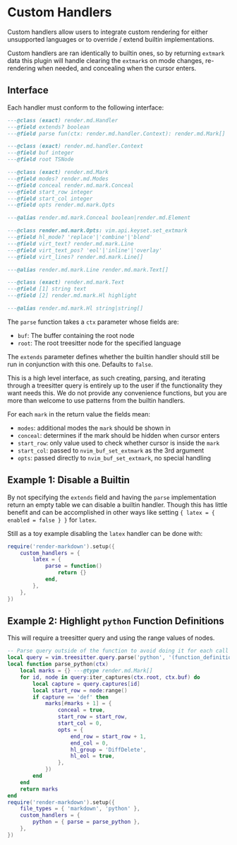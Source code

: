 # Custom Handlers

Custom handlers allow users to integrate custom rendering for either unsupported
languages or to override / extend builtin implementations.

Custom handlers are ran identically to builtin ones, so by returning `extmark` data
this plugin will handle clearing the `extmark`s on mode changes, re-rendering when
needed, and concealing when the cursor enters.

## Interface

Each handler must conform to the following interface:

```lua
---@class (exact) render.md.Handler
---@field extends? boolean
---@field parse fun(ctx: render.md.handler.Context): render.md.Mark[]

---@class (exact) render.md.handler.Context
---@field buf integer
---@field root TSNode

---@class (exact) render.md.Mark
---@field modes? render.md.Modes
---@field conceal render.md.mark.Conceal
---@field start_row integer
---@field start_col integer
---@field opts render.md.mark.Opts

---@alias render.md.mark.Conceal boolean|render.md.Element

---@class render.md.mark.Opts: vim.api.keyset.set_extmark
---@field hl_mode? 'replace'|'combine'|'blend'
---@field virt_text? render.md.mark.Line
---@field virt_text_pos? 'eol'|'inline'|'overlay'
---@field virt_lines? render.md.mark.Line[]

---@alias render.md.mark.Line render.md.mark.Text[]

---@class (exact) render.md.mark.Text
---@field [1] string text
---@field [2] render.md.mark.Hl highlight

---@alias render.md.mark.Hl string|string[]
```

The `parse` function takes a `ctx` parameter whose fields are:

- `buf`: The buffer containing the root node
- `root`: The root treesitter node for the specified language

The `extends` parameter defines whether the builtin handler should still be run in
conjunction with this one. Defaults to `false`.

This is a high level interface, as such creating, parsing, and iterating through
a treesitter query is entirely up to the user if the functionality they want needs
this. We do not provide any convenience functions, but you are more than welcome
to use patterns from the builtin handlers.

For each `mark` in the return value the fields mean:

- `modes`: additional modes the `mark` should be shown in
- `conceal`: determines if the mark should be hidden when cursor enters
- `start_row`: only value used to check whether cursor is inside the `mark`
- `start_col`: passed to `nvim_buf_set_extmark` as the 3rd argument
- `opts`: passed directly to `nvim_buf_set_extmark`, no special handling

## Example 1: Disable a Builtin

By not specifying the `extends` field and having the `parse` implementation return
an empty table we can disable a builtin handler. Though this has little benefit and
can be accomplished in other ways like setting `{ latex = { enabled = false } }`
for `latex`.

Still as a toy example disabling the `latex` handler can be done with:

```lua
require('render-markdown').setup({
    custom_handlers = {
        latex = {
            parse = function()
                return {}
            end,
        },
    },
})
```

## Example 2: Highlight `python` Function Definitions

This will require a treesitter query and using the range values of nodes.

```lua
-- Parse query outside of the function to avoid doing it for each call
local query = vim.treesitter.query.parse('python', '(function_definition) @def')
local function parse_python(ctx)
    local marks = {} ---@type render.md.Mark[]
    for id, node in query:iter_captures(ctx.root, ctx.buf) do
        local capture = query.captures[id]
        local start_row = node:range()
        if capture == 'def' then
            marks[#marks + 1] = {
                conceal = true,
                start_row = start_row,
                start_col = 0,
                opts = {
                    end_row = start_row + 1,
                    end_col = 0,
                    hl_group = 'DiffDelete',
                    hl_eol = true,
                },
            })
        end
    end
    return marks
end
require('render-markdown').setup({
    file_types = { 'markdown', 'python' },
    custom_handlers = {
        python = { parse = parse_python },
    },
})
```
